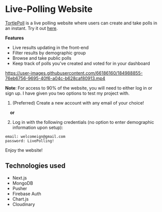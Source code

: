 # Live-Polling Website

[TortlePoll](https://tortlepoll.vercel.app/) is a live polling website where users can create and take polls in an instant. Try it out [here](https://tortlepoll.vercel.app/).

**Features**
- Live results updating in the front-end
- Filter results by demographic group
- Browse and take public polls
- Keep track of polls you've created and voted for in your dashboard


https://user-images.githubusercontent.com/66186160/184988855-76eb6756-9695-40f6-a04c-b628caf80913.mp4


**Note**: For access to 90% of the website, you will need to either log in or sign up. I have given you two options to test my project with.
1. (Preferred) Create a new account with any email of your choice!

&nbsp;&nbsp;&nbsp;&nbsp;**or**

2. Log in with the following credentials (no option to enter demographic information upon setup):
```
email: welcomeign@gmail.com
password: LivePolling!
```

Enjoy the website!

## Technologies used
- Next.js
- MongoDB
- Pusher
- Firebase Auth
- Chart.js
- Cloudinary
